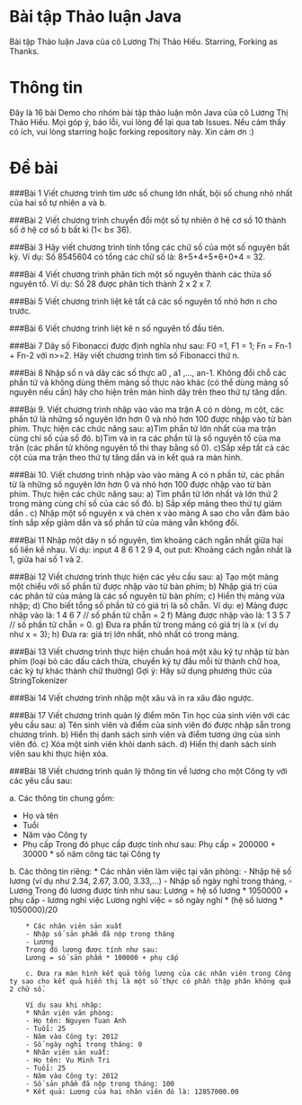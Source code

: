 # Bài tập Thảo luận Java
Bài tập Thảo luận Java của cô Lương Thị Thảo Hiếu. Starring, Forking as Thanks.

# Thông tin
Đây là 16 bài Demo cho nhóm bài tập thảo luận môn Java của cô Lương Thị Thảo Hiếu.
Mọi góp ý, báo lỗi, vui lòng để lại qua tab Issues.
Nếu cảm thấy có ích, vui lòng starring hoặc forking repository này.
Xin cảm ơn :)

# Đề bài
###Bài 1
Viết chương trình tìm ước số chung lớn nhất, bội số chung nhỏ nhất của hai số tự nhiên a và b.

###Bài 2
Viết chương trình chuyển đổi một số tự nhiên ở hệ cơ số 10 thành số ở hệ cơ số b bất kì (1< b≤ 36).

###Bài 3
Hãy viết chương trình tính tổng các chữ số của một số nguyên bất kỳ. 
Ví dụ: Số 8545604 có tổng các chữ số là: 8+5+4+5+6+0+4 = 32.

###Bài 4
Viết chương trình phân tích một số nguyên thành các thừa số nguyên tố.
Ví dụ: Số 28 được phân tích thành 2 x 2 x 7.
        
###Bài 5
Viết chương trình liệt kê tất cả các số nguyên tố nhỏ hơn n cho trước.

###Bài 6
Viết chương trình liệt kê n số nguyên tố đầu tiên.

###Bài 7
Dãy số Fibonacci được định nghĩa như sau: F0 =1, F1 = 1; Fn = Fn-1 + Fn-2 với n>=2.
Hãy viết chương trình tìm số Fibonacci thứ n.

###Bài 8
Nhập số n và dãy các số thực  a0 , a1 ,..., an-1.
Không đổi chỗ các phần tử và không dùng thêm mảng số thực nào khác (có thể dùng mảng số nguyên nếu cần) hãy cho hiện trên màn hình dãy trên theo thứ tự tăng dần.

###Bài 9.
Viết chương trình nhập vào vào ma trận A có n dòng, m cột, các phần tử là những số nguyên lớn hơn 0 và nhỏ hơn 100 được nhập vào từ bàn phím. Thực hiện các chức năng sau:
a)Tìm phần tử lớn nhất của ma trận cùng chỉ số của số đó.
b)Tìm và in ra các phần tử là số nguyên tố của ma trận (các phần tử không nguyên tố thì thay bằng số 0).
c)Sắp xếp tất cả các cột của ma trận theo thứ tự tăng dần và in kết quả ra màn hình.

###Bài 10.
Viết chương trình nhập vào vào mảng A có n phần tử, các phần tử là những số nguyên lớn hơn 0 và nhỏ hơn 100 được nhập vào từ bàn phím. Thực hiện các chức năng sau:
a) Tìm phần tử lớn nhất và lớn thứ 2 trong mảng cùng chỉ số của các số đó.
b) Sắp xếp mảng theo thứ tự giảm dần .
c) Nhập một số nguyên x và chèn x vào mảng A sao cho vẫn đảm bảo tính sắp xếp giảm dần và số phần tử của mảng vẫn không đổi.

###Bài 11
Nhập một dãy n số nguyên, tìm khoảng cách ngắn nhất giữa hai số liền kề nhau.
Ví dụ: input 4 8 6 1 2 9 4, out put: Khoảng cách ngắn nhất là 1, giữa hai số 1 và 2.

###Bài 12
Viết chương trình thực hiện các yêu cầu sau:
a) Tạo một mảng một chiều với số phần tử được nhập vào từ bàn phím;
b) Nhập giá trị của các phân tử của mảng là các số nguyên từ bàn phím;
c) Hiển thị mảng vừa nhập;
d) Cho biết tổng số phần tử có giá trị là số chẵn. Ví dụ:
e) Mảng được nhập vào là: 1 4 6 7 // số phần tử chẵn = 2
f) Mảng được nhập vào là: 1 3 5 7 // số phần tử chẵn = 0.
g) Đưa ra phần tử trong mảng có giá trị là x (ví dụ như x = 3);
h) Đưa ra: giá trị lớn nhất, nhỏ nhất có trong mảng.

###Bài 13
Viết chương trình thực hiện chuẩn hoá một xâu ký tự nhập từ bàn phím (loại bỏ các dấu cách thừa, chuyển ký tự đầu mỗi từ thành chữ hoa, các ký tự khác thành chữ thường)
Gợi ý: Hãy sử dụng phương thức của StringTokenizer

###Bài 14
Viết chương trình nhập một xâu và in ra xâu đảo ngược.

###Bài 17
Viết chương trình quản lý điểm môn Tin học của sinh viên với các yêu cầu sau:
a) Tên sinh viên và điểm của sinh viên đó được nhập sẵn trong chương trình.
b) Hiển thị danh sách sinh viên và điểm tương ứng của sinh viên đó.
c) Xóa một sinh viên khỏi danh sách.
d) Hiển thị danh sách sinh viên sau khi thực hiện xóa.

###Bài 18
Viết chương trình quản lý thông tin về lương cho một Công ty với các yêu cầu sau:

a. Các thông tin chung gồm: 
- Họ và tên
- Tuổi
- Năm vào Công ty
- Phụ cấp
Trong đó phục cấp được tính như sau:
 Phụ cấp = 200000 +  30000 * số năm công tác tại Công ty 

b. Các thông tin riêng:
        * Các nhân viên làm việc tại văn phòng:
        - Nhập hệ số lương (ví dụ như 2.34, 2.67, 3.00, 3.33,...)
        - Nhập số ngày nghỉ trong tháng,
        - Lương
        Trong đó lương được tính như sau: 
        Lương = hệ số lương * 1050000 + phụ cấp - lương nghỉ việc
        Lương nghỉ việc = số ngày nghỉ * (hệ số lương * 1050000)/20
        
        * Các nhân viên sản xuất
        - Nhập số sản phẩm đã nộp trong tháng
        - Lương
        Trong đó lương được tính như sau: 
        Lương = số sản phẩm * 100000 + phụ cấp
        
        c. Đưa ra màn hình kết quả tổng lương của các nhân viên trong Công ty sao cho kết quả hiển thị là một số thực có phần thập phân không quá 2 chữ số. 
        
        Ví dụ sau khi nhập:
        * Nhân viên văn phòng:
        - Họ tên: Nguyen Tuan Anh
        - Tuổi: 25
        - Năm vào Công ty: 2012
        - Số ngày nghỉ trong tháng: 0
        * Nhân viên sản xuất:
        - Họ tên: Vu Minh Tri
        - Tuổi: 25
        - Năm vào Công ty: 2012
        - Số sản phẩm đã nộp trong tháng: 100
        * Kết quả: Lương của hai nhân viên đó là: 12857000.00


